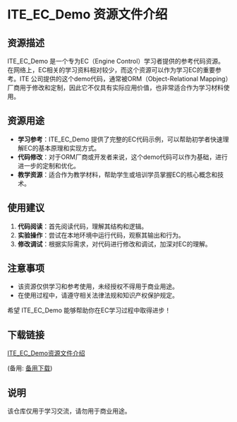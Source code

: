 # ITE_EC_Demo 资源文件介绍

## 资源描述

ITE_EC_Demo 是一个专为EC（Engine Control）学习者提供的参考代码资源。在网络上，EC相关的学习资料相对较少，而这个资源可以作为学习EC的重要参考。ITE 公司提供的这个demo代码，通常被ORM（Object-Relational Mapping）厂商用于修改和定制，因此它不仅具有实际应用价值，也非常适合作为学习材料使用。

## 资源用途

- **学习参考**：ITE_EC_Demo 提供了完整的EC代码示例，可以帮助初学者快速理解EC的基本原理和实现方式。
- **代码修改**：对于ORM厂商或开发者来说，这个demo代码可以作为基础，进行进一步的定制和优化。
- **教学资源**：适合作为教学材料，帮助学生或培训学员掌握EC的核心概念和技术。

## 使用建议

1. **代码阅读**：首先阅读代码，理解其结构和逻辑。
2. **实验操作**：尝试在本地环境中运行代码，观察其输出和行为。
3. **修改调试**：根据实际需求，对代码进行修改和调试，加深对EC的理解。

## 注意事项

- 该资源仅供学习和参考使用，未经授权不得用于商业用途。
- 在使用过程中，请遵守相关法律法规和知识产权保护规定。

希望 ITE_EC_Demo 能够帮助你在EC学习过程中取得进步！

## 下载链接
[ITE_EC_Demo资源文件介绍](https://pan.quark.cn/s/bf763471d4bc) 

(备用: [备用下载](https://pan.baidu.com/s/1xn_dwrkYXqeDFquhepAaOw?pwd=1234))

## 说明

该仓库仅用于学习交流，请勿用于商业用途。
